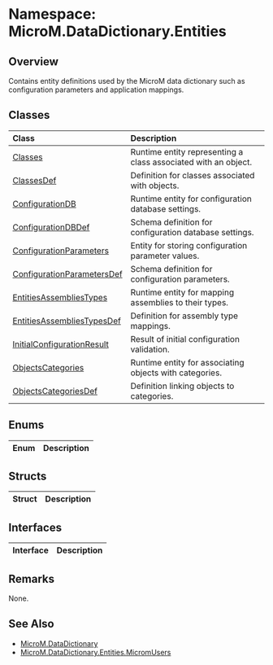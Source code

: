 # Namespace: MicroM.DataDictionary.Entities
## Overview
Contains entity definitions used by the MicroM data dictionary such as configuration parameters and application mappings.

## Classes
| Class | Description |
|:------------|:-------------|
| [Classes](<Classes/index.md>) | Runtime entity representing a class associated with an object. |
| [ClassesDef](<ClassesDef/index.md>) | Definition for classes associated with objects. |
| [ConfigurationDB](<ConfigurationDB/index.md>) | Runtime entity for configuration database settings. |
| [ConfigurationDBDef](<ConfigurationDBDef/index.md>) | Schema definition for configuration database settings. |
| [ConfigurationParameters](<ConfigurationParameters/index.md>) | Entity for storing configuration parameter values. |
| [ConfigurationParametersDef](<ConfigurationParametersDef/index.md>) | Schema definition for configuration parameters. |
| [EntitiesAssembliesTypes](<EntitiesAssembliesTypes/index.md>) | Runtime entity for mapping assemblies to their types. |
| [EntitiesAssembliesTypesDef](<EntitiesAssembliesTypesDef/index.md>) | Definition for assembly type mappings. |
| [InitialConfigurationResult](<InitialConfigurationResult/index.md>) | Result of initial configuration validation. |
| [ObjectsCategories](<ObjectsCategories/index.md>) | Runtime entity for associating objects with categories. |
| [ObjectsCategoriesDef](<ObjectsCategoriesDef/index.md>) | Definition linking objects to categories. |

## Enums
| Enum | Description |
|:------------|:-------------|

## Structs
| Struct | Description |
|:------------|:-------------|

## Interfaces
| Interface | Description |
|:------------|:-------------|

## Remarks
None.

## See Also
- [MicroM.DataDictionary](../MicroM.DataDictionary/index.md)
- [MicroM.DataDictionary.Entities.MicromUsers](../MicroM.DataDictionary.Entities.MicromUsers/index.md)
